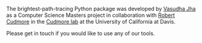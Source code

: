 The brightest-path-tracing Python package was developed by [Vasudha Jha](https://github.com/VasudhaJha) as a Computer Science Masters project in collaboration with [Robert Cudmore](https://github.com/cudmore) in the [Cudmore lab](https://cudmorelab.github.io/) at the University of California at Davis.

Please get in touch if you would like to use any of our tools.